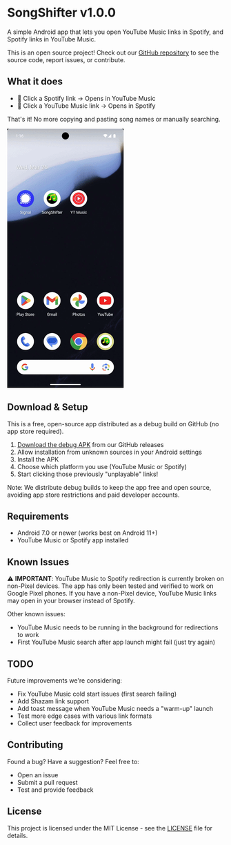 # SongShifter v1.0.0

A simple Android app that lets you open YouTube Music links in Spotify, and Spotify links in YouTube Music.

This is an open source project! Check out our [GitHub repository](https://github.com/rcoenen/songshifter-android) to see the source code, report issues, or contribute.

## What it does

- 🎵 Click a Spotify link → Opens in YouTube Music
- 🎵 Click a YouTube Music link → Opens in Spotify

That's it! No more copying and pasting song names or manually searching.

![How SongShifter works](how-it-works.gif)

## Download & Setup

This is a free, open-source app distributed as a debug build on GitHub (no app store required).

1. [Download the debug APK](https://github.com/rcoenen/songshifter-android/releases/tag/v1.0.0) from our GitHub releases
2. Allow installation from unknown sources in your Android settings
3. Install the APK
4. Choose which platform you use (YouTube Music or Spotify)
5. Start clicking those previously "unplayable" links!

Note: We distribute debug builds to keep the app free and open source, avoiding app store restrictions and paid developer accounts.

## Requirements

- Android 7.0 or newer (works best on Android 11+)
- YouTube Music or Spotify app installed

## Known Issues

⚠️ **IMPORTANT**: YouTube Music to Spotify redirection is currently broken on non-Pixel devices. The app has only been tested and verified to work on Google Pixel phones. If you have a non-Pixel device, YouTube Music links may open in your browser instead of Spotify.

Other known issues:

- YouTube Music needs to be running in the background for redirections to work
- First YouTube Music search after app launch might fail (just try again)

## TODO

Future improvements we're considering:

- Fix YouTube Music cold start issues (first search failing)
- Add Shazam link support
- Add toast message when YouTube Music needs a "warm-up" launch
- Test more edge cases with various link formats
- Collect user feedback for improvements

## Contributing

Found a bug? Have a suggestion? Feel free to:

- Open an issue
- Submit a pull request
- Test and provide feedback

## License

This project is licensed under the MIT License - see the [LICENSE](LICENSE) file for details.
